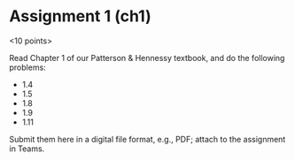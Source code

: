 # Assignment 1 (ch1)

<10 points>

Read Chapter 1 of our Patterson & Hennessy textbook, and do the following problems:
- 1.4
- 1.5
- 1.8
- 1.9
- 1.11

Submit them here in a digital file format, e.g., PDF; attach to the assignment in Teams.